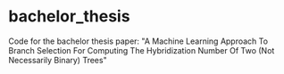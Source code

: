 # bachelor_thesis
Code for the bachelor thesis paper: "A Machine Learning Approach To Branch Selection For Computing The Hybridization Number Of Two (Not Necessarily Binary) Trees"
